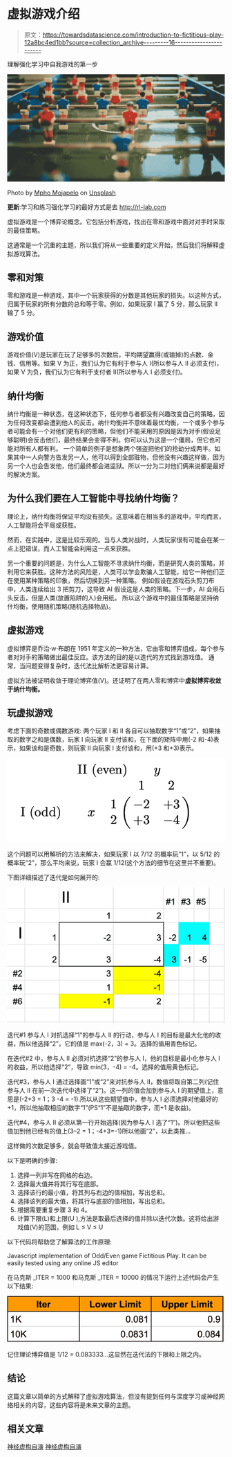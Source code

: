# 虚拟游戏介绍

> 原文：<https://towardsdatascience.com/introduction-to-fictitious-play-12a8bc4ed1bb?source=collection_archive---------16----------------------->

理解强化学习中自我游戏的第一步

![](img/ed730533f4b9fb234efd992fe6a2d1af.png)

Photo by [Mpho Mojapelo](https://unsplash.com/@mpho_mojapelo?utm_source=medium&utm_medium=referral) on [Unsplash](https://unsplash.com?utm_source=medium&utm_medium=referral)

**更新**:学习和练习强化学习的最好方式是去 http://rl-lab.com

虚拟游戏是一个博弈论概念。它包括分析游戏，找出在零和游戏中面对对手时采取的最佳策略。

这通常是一个沉重的主题，所以我们将从一些重要的定义开始，然后我们将解释虚拟游戏算法。

## 零和对策

零和游戏是一种游戏，其中一个玩家获得的分数是其他玩家的损失。以这种方式，归属于玩家的所有分数的总和等于零。例如，如果玩家 I 赢了 5 分，那么玩家 II 输了 5 分。

## 游戏价值

游戏价值(V)是玩家在玩了足够多的次数后，平均期望赢得(或输掉)的点数、金钱、信用等。如果 V 为正，我们认为它有利于参与人 I(所以参与人 II 必须支付)，如果 V 为负，我们认为它有利于支付者 II(所以参与人 I 必须支付)。

## 纳什均衡

纳什均衡是一种状态，在这种状态下，任何参与者都没有兴趣改变自己的策略，因为任何改变都会遭到他人的反击。纳什均衡并不意味着最优均衡，一个或多个参与者可能会有一个对他们更有利的策略，但他们不能采用的原因是因为对手(假设足够聪明)会反击他们，最终结果会变得不利。你可以认为这是一个僵局，但它也可能对所有人都有利。
一个简单的例子是想象两个强盗把他们的抢劫分成两半。如果其中一人向警方告发另一人，他可以得到全部赃物，但他没有兴趣这样做，因为另一个人也会告发他，他们最终都会进监狱。所以一分为二对他们俩来说都是最好的解决方案。

## 为什么我们要在人工智能中寻找纳什均衡？

理论上，纳什均衡将保证平均没有损失。这意味着在相当多的游戏中，平均而言，人工智能将会平局或获胜。

然而，在实践中，这是比较乐观的。当与人类对战时，人类玩家很有可能会在某一点上犯错误，而人工智能会利用这一点来获胜。

另一个重要的问题是，为什么人工智能不寻求纳什均衡，而是研究人类的策略，并利用它来获胜。这种方法的风险是，人类可以学会欺骗人工智能，给它一种他们正在使用某种策略的印象，然后切换到另一种策略。
例如假设在游戏石头剪刀布中，人类连续给出 3 把剪刀，这导致 AI 假设这是人类的策略。下一步，AI 会用石头反击，但是人类(放置陷阱的人)会用纸。
所以这个游戏中的最佳策略是坚持纳什均衡，使用随机策略(随机选择物品)。

## 虚拟游戏

虚拟博弈是乔治·w·布朗在 1951 年定义的一种方法，它由零和博弈组成，每个参与者对对手的策略做出最佳反应。该方法的目的是以迭代的方式找到游戏值。
通常，当问题变得复杂时，迭代法比解析法更容易计算。

虚拟方法被证明收敛于理论博弈值(V)。还证明了在两人零和博弈中**虚拟博弈收敛于纳什均衡。**

## 玩虚拟游戏

考虑下面的奇数或偶数游戏:
两个玩家 I 和 II 各自可以抽取数字“1”或“2”，如果抽取的数字之和是偶数，玩家 I 向玩家 II 支付该和，在下面的矩阵中用(-2 和-4)表示，如果该和是奇数，则玩家 II 向玩家 I 支付该和，用(+3 和+3)表示。

![](img/225453ccc79b53a263ea6a9a1f7ed76b.png)

这个问题可以用解析的方法来解决，如果玩家 I 以 7/12 的概率玩“1”，以 5/12 的概率玩“2”，那么平均来说，玩家 I 会赢 1/12(这个方法的细节在这里并不重要)。

下图详细描述了迭代是如何展开的:

![](img/b438dacecf0da6478010556407972aa6.png)

迭代#1 参与人 I 对抗选择“1”的参与人 II 的行动，参与人 I 的目标是最大化他的收益，所以他选择“2”，它的值是 max(-2，3) = 3。选择的值用青色标记。

在迭代#2 中，参与人 II 必须对抗选择“2”的参与人 I，他的目标是最小化参与人 I 的收益，所以他选择“2”，导致 min(3，-4) = -4。选择的值用黄色标记。

迭代#3，参与人 I 通过选择画“1”或“2”来对抗参与人 II，数值将取自第二列(记住参与人 II 在前一次迭代中选择了“2”)。这一列的值会加到参与人 I 的期望值上，意思是(-2+3 = 1；3 -4 = -1).所以从这些期望值中，参与人 I 必须选择对他最好的+1，所以他抽取相应的数字“1”(PS“1”不是抽取的数字，而+1 是收益)。

迭代#4，参与人 II 必须从第一行开始选择(因为参与人 I 选了“1”)。所以他把这些值加到他已经有的值上(3–2 = 1；-4+3=-1)所以他画“2”，以此类推…

这样做的次数足够多，就会导致值太接近游戏值。

以下是明确的步骤:

1.  选择一列并写在网格的右边。
2.  选择最大值并将其行写在底部。
3.  选择该行的最小值，将其列与右边的值相加，写出总和。
4.  选择该列的最大值，将其行与底部的值相加，写出总和。
5.  根据需要重复步骤 3 和 4。
6.  计算下限(L)和上限(U ),方法是取最后选择的值并除以迭代次数。这将给出游戏值(V)的范围，例如 L ≤ V ≤ U

以下代码将帮助您了解算法的工作原理:

Javascript implementation of Odd/Even game Fictitious Play. It can be easily tested using any online JS editor

在马克斯 _ITER = 1000 和马克斯 _ITER = 10000 的情况下运行上述代码会产生以下结果:

![](img/da5fa17fd21345a9a6f392260b376004.png)

记住理论博弈值是 1/12 = 0.083333…这显然在迭代法的下限和上限之内。

## 结论

这篇文章以简单的方式解释了虚拟游戏算法，但没有提到任何与深度学习或神经网络相关的内容，这些内容将是未来文章的主题。

## 相关文章

[神经虚构自演](/neural-fictitious-self-play-800612b4a53f)
[神经虚构自演](/fictitious-self-play-30b76e30ec6a)